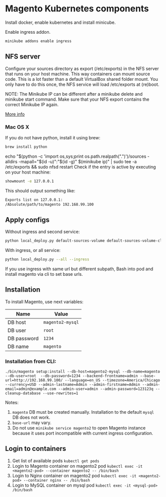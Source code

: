 # Magento Kubernetes components

Install docker, enable kubernetes and install minicube.

Enable ingress addon.
```bash
minikube addons enable ingress
```

## NFS server

Configure your sources directory as export (/etc/exports) in the NFS server that runs on your host machine. This way containers can mount source code. This is a lot faster than a default VirtualBox shared folder mount. You only have to do this once, the NFS service will load /etc/exports at (re)boot.

NOTE: The Minikube IP can be different after a minikube delete and minikube start command. Make sure that your NFS export contains the correct Minikube IP again.

[More info](http://pietervogelaar.nl/minikube-nfs-mounts)

### Mac OS X
If you do not have python, install it using brew:
```bash
brew install python
```
echo "$(python -c 'import os,sys;print os.path.realpath(".")')/sources -alldirs -mapall="$(id -u)":"$(id -g)" $(minikube ip)" | sudo tee -a /etc/exports && sudo nfsd restart
Check if the entry is active by executing on your host machine:

```bash
showmount -e 127.0.0.1
```

This should output something like:

```bash
Exports list on 127.0.0.1:
/Absolute/path/to/magento 192.168.99.100
```

## Apply configs
Without ingress and second service:
```bash
python local_deploy.py default-sources-volume default-sources-volume-claim.yaml magento2-deployment.yaml
```
With ingress, or all service:
```bash
python local_deploy.py --all --ingress
```

If you use ingress with same url but different subpath, 
Bash into pod and install magento via cli to set base urls.

## Installation

To install Magento, use next variables:

| Name | Value|
| --- | --- |
| DB host | `magento2-mysql` |
| DB user | `root` |
| DB password | `1234` |
| DB name | `magento` |


### Installation from CLI:
`./bin/magento setup:install --db-host=magento2-mysql --db-name=magento --db-user=root  --db-password=1234 --backend-frontname=admin --base-url=http://192.168.99.100/ --language=en_US --timezone=America/Chicago --currency=USD --admin-lastname=Admin --admin-firstname=Admin --admin-email=admin@example.com --admin-user=admin --admin-password=123123q --cleanup-database --use-rewrites=1`

Notes:
1. `magento` DB must be created manually. Installation to the default `mysql` DB does not work.
1. `base-url` may vary.
1. Do not use `minikube service magento2` to open Magento instance because it uses port incompatible with current ingress configuration.


## Login to containers

1. Get list of available pods `kubectl get pods`
2. Login to Magento container on magento2 pod `kubectl exec -it <magento2-pod> --container magento2 -- /bin/bash`
2. Login to Nginx container on magento2 pod `kubectl exec -it <magento2-pod> --container nginx -- /bin/bash`
2. Login to MySQL container on mysql pod `kubectl exec -it <mysql-pod> /bin/bash`
